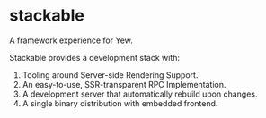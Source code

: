 # stackable
A framework experience for Yew.

Stackable provides a development stack with:

1. Tooling around Server-side Rendering Support.
2. An easy-to-use, SSR-transparent RPC Implementation.
3. A development server that automatically rebuild upon changes.
4. A single binary distribution with embedded frontend.
